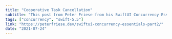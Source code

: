```yaml
---
title: "Cooperative Task Cancellation"
subtitle: "This post from Peter Friese from his SwiftUI Concurrency Essentials series focuses on the topic of cooperative task cancellation. Peter provides a SwiftUI example demonstrating why  cancellation is important, and shows us how to use cooperative cancellation in our asynchronous code."
tags: ["concurrency", "swift-5.5"]
link: "https://peterfriese.dev/swiftui-concurrency-essentials-part2/"
date: "2021-07-24"
---
```

